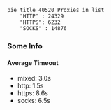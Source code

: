 
```mermaid
pie title 40520 Proxies in list
    "HTTP" : 24329
    "HTTPS": 6232
    "SOCKS" : 14876
```

### Some Info
#### Average Timeout

- mixed: 3.0s
- http: 1.5s
- https: 8.6s
- socks: 6.5s